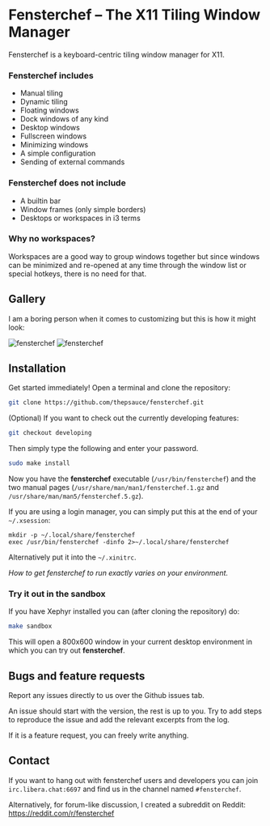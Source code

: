 # Fensterchef – The X11 Tiling Window Manager

Fensterchef is a keyboard-centric tiling window manager for X11.

### Fensterchef includes

- Manual tiling
- Dynamic tiling
- Floating windows
- Dock windows of any kind
- Desktop windows
- Fullscreen windows
- Minimizing windows
- A simple configuration
- Sending of external commands

### Fensterchef does not include

- A builtin bar
- Window frames (only simple borders)
- Desktops or workspaces in i3 terms

### Why no workspaces?

Workspaces are a good way to group windows together but since windows can be
minimized and re-opened at any time through the window list or special hotkeys,
there is no need for that.

## Gallery

I am a boring person when it comes to customizing but this is how it might look:

![fensterchef](./images/fensterchef.png)
![fensterchef](./images/fensterchef2.png)

## Installation

Get started immediately! Open a terminal and clone the repository:
```sh
git clone https://github.com/thepsauce/fensterchef.git
```
(Optional) If you want to check out the currently developing features:
```sh
git checkout developing
```
Then simply type the following and enter your password.
```sh
sudo make install
```

Now you have the **fensterchef** executable (`/usr/bin/fensterchef`) and the two
manual pages (`/usr/share/man/man1/fensterchef.1.gz` and
`/usr/share/man/man5/fensterchef.5.gz`).

If you are using a login manager, you can simply put this at the end of your
`~/.xsession`:
```
mkdir -p ~/.local/share/fensterchef
exec /usr/bin/fensterchef -dinfo 2>~/.local/share/fensterchef
```
Alternatively put it into the `~/.xinitrc`.

*How to get fensterchef to run exactly varies on your environment.*

### Try it out in the sandbox

If you have Xephyr installed you can (after cloning the repository) do:
```sh
make sandbox
```
This will open a 800x600 window in your current desktop environment in which you
can try out **fensterchef**.

## Bugs and feature requests

Report any issues directly to us over the Github issues tab.

An issue should start with the version, the rest is up to you. Try to add steps
to reproduce the issue and add the relevant excerpts from the log.

If it is a feature request, you can freely write anything.

## Contact

If you want to hang out with fensterchef users and developers you can join
`irc.libera.chat:6697` and find us in the channel named `#fensterchef`.

Alternatively, for forum-like discussion, I created a subreddit on Reddit:
https://reddit.com/r/fensterchef
